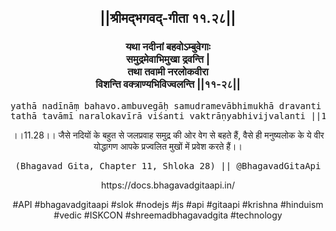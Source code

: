 <center><h2>||श्रीमद्‍भगवद्‍-गीता ११.२८||</h2>
<h3>यथा नदीनां बहवोऽम्बुवेगाः<br/>समुद्रमेवाभिमुखा द्रवन्ति |<br/>तथा तवामी नरलोकवीरा<br/>विशन्ति वक्त्राण्यभिविज्वलन्ति ||११-२८||</h3>
<pre>yathā nadīnāṃ bahavo.ambuvegāḥ samudramevābhimukhā dravanti .<br/>tathā tavāmī naralokavīrā viśanti vaktrāṇyabhivijvalanti ||11-28||</pre>
<p>।।11.28।। जैसे नदियों के बहुत से जलप्रवाह समुद्र की ओर वेग से बहते हैं, वैसे ही मनुष्यलोक के ये वीर योद्धागण आपके प्रज्वलित मुखों में प्रवेश करते हैं।।</p>
<pre>(Bhagavad Gita, Chapter 11, Shloka 28) || @BhagavadGitaApi</pre><p>https://docs.bhagavadgitaapi.in/</p><p>#API #bhagavadgitaapi #slok #nodejs #js #api #gitaapi #krishna #hinduism #vedic #ISKCON #shreemadbhagavadgita #technology</p></center>
